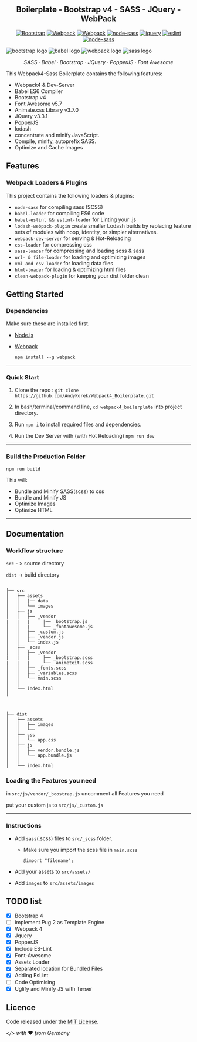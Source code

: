 <h2 align="center">Boilerplate - Bootstrap v4 - SASS - JQuery - WebPack</h2>

<p align="center">    
<a href="http://getbootstrap.com/"><img alt="Bootstrap" src="https://img.shields.io/badge/Bootstrap-v4.3.1-563d7c.svg"></a>
                <a href="https://webpack.js.org/"><img alt="Webpack" src="https://img.shields.io/badge/Webpack-4.29.6-%238DD6F9.svg"></a>
                <a href="https://babeljs.io/"><img alt="Webpack" src="https://img.shields.io/badge/Babel%2FCore-7.3.4-%23f5da55.svg"></a>
                <a href="https://www.npmjs.com/package/gulp-sass"><img alt="node-sass" src="https://img.shields.io/badge/node--sass-v4.11.0-ff69b4.svg"></a>
                <a href="https://jquery.com/"><img src="https://img.shields.io/badge/jQuery-3.3.1-blue.svg" alt="jquery"></a>
                <a href="https://eslint.org/"><img src="https://img.shields.io/badge/es--lint-4.19.1-%23463fd4.svg" alt="eslint"><a/>
                <a href="https://fontawesome.com/"><img alt="node-sass" src="https://img.shields.io/badge/Font--Awesome-5.7.1-blue.svg"></a>
</p>

![bootstrap logo](https://abload.de/img/bootstrap-logo-vector78khf.png)
![babel logo](https://abload.de/img/2000px-babel_logo.svgrzkxw.png)
![webpack logo](https://abload.de/img/webpack1tkeb.png)
![sass logo](https://abload.de/img/1280px-sass_logo_colo0bjb4.png)

<p align="center">
  <em>
  SASS
  · Babel
  · Bootstrap
  · JQuery
  · PopperJS
  · Font Awesome
  </em>
</p>

This Webpack4-Sass Boilerplate contains the following features:

- Webpack4 & Dev-Server
- Babel ES6 Compiler
- Bootstrap v4
- Font Awesome v5.7
- Animate.css Library v3.7.0
- JQuery v3.3.1
- PopperJS
- lodash
- concentrate and minify JavaScript.
- Compile, minify, autoprefix SASS.
- Optimize and Cache Images

## Features

### Webpack Loaders & Plugins

This project contains the following loaders & plugins:

- `node-sass` for compiling sass (SCSS)
- `babel-loader` for compiling ES6 code
- `babel-eslint && eslint-loader` for Linting your .js
- `lodash-webpack-plugin` create smaller Lodash builds by replacing feature sets of modules with noop, identity, or simpler alternatives.
- `webpack-dev-server` for serving & Hot-Reloading
- `css-loader` for compressing css
- `sass-loader` for compressing and loading scss & sass
- `url- & file-loader` for loading and optimizing images
- `xml and csv loader` for loading data files
- `html-loader` for loading & optimizing html files
- `clean-webpack-plugin` for keeping your dist folder clean

## Getting Started

### Dependencies

Make sure these are installed first.

- [Node.js](http://nodejs.org)
- [Webpack](https://webpack.js.org/guides/installation/)

     `npm install --g webpack`

<hr/>

### Quick Start

1. Clone the repo :
      `git clone https://github.com/AndyKorek/Webpack4_Boilerplate.git
     `
2. In bash/terminal/command line, `cd webpack4_boilerplate` into project directory.
3. Run `npm i` to install required files and dependencies.

4. Run the Dev Server with (with Hot Reloading) `npm run dev`

<hr/>

### Build the Production Folder
`npm run build`

This will:

- Bundle and Minify SASS(scss) to css
- Bundle and Minify JS
- Optimize Images
- Optimize HTML

<hr/>

## Documentation

### Workflow structure

`src` - > source directory

`dist` -> build directory


```

├── src
│   ├── assets
│   │   |── data
│   │   └── images
│   ├── js
│   │   ├── _vendor
|   |   |     |── _bootstrap.js
│   │   |     └── _fontawesome.js
│   │   ├── _custom.js
│   │   ├── _vendor.js
│   │   └── index.js
│   ├── _scss
│   │   ├── _vendor
|   |   |     ├── _bootstrap.scss
|   |   |     └── _animeteit.scss
│   │   ├── _fonts.scss
│   │   ├── _variables.scss
│   │   └── main.scss
│   │
│   └── index.html
│



├── dist
│   ├── assets
│   │   ├── images
│   │   └── 
│   ├── css
│   │   └── app.css
│   ├── js
│   │   ├── vendor.bundle.js
│   │   └── app.bundle.js
│   │   
│   └── index.html

```
### Loading the Features you need

in  `src/js/vendor/_boostrap.js` uncomment all Features you need

put your custom js to `src/js/_custom.js`


<hr/>

### Instructions

- Add `sass`(.scss) files to `src/_scss` folder.

    - Make sure you import the scss file in `main.scss`
      ```
      @import "filename";
      ```
- Add your assets to `src/assets/`

- Add `images` to `src/assets/images`

## TODO list

- [x] Bootstrap 4
- [ ] implement Pug 2 as Template Engine
- [x] Webpack 4
- [x] Jquery
- [x] PopperJS
- [x] Include ES-Lint
- [x] Font-Awesome
- [x] Assets Loader
- [x] Separated location for Bundled Files
- [x] Adding EsLint
- [ ] Code Optimising
- [x] Uglify and Minify JS with Terser

## Licence

Code released under the [MIT License](https://github.com/AndyKorek/webpack4_boilerplate/blob/master/LICENSE).

*</> with* :heart: *from Germany*
